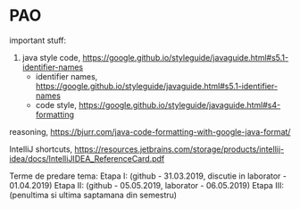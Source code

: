 # PAO
  
important stuff:  
1. java style code, https://google.github.io/styleguide/javaguide.html#s5.1-identifier-names
   * identifier names, https://google.github.io/styleguide/javaguide.html#s5.1-identifier-names
   * code style, https://google.github.io/styleguide/javaguide.html#s4-formatting  
  
reasoning, https://bjurr.com/java-code-formatting-with-google-java-format/  
  
IntelliJ shortcuts, https://resources.jetbrains.com/storage/products/intellij-idea/docs/IntelliJIDEA_ReferenceCard.pdf  
  
  
Terme de predare tema:
Etapa I: (github - 31.03.2019, discutie in laborator - 01.04.2019) 
Etapa II: (github - 05.05.2019, laborator - 06.05.2019)
Etapa III: (penultima si ultima saptamana din semestru)
